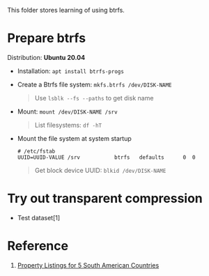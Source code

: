 This folder stores learning of using btrfs.



# Prepare btrfs
Distribution: **Ubuntu 20.04**

- Installation: `apt install btrfs-progs`

- Create a Btrfs file system: `mkfs.btrfs /dev/DISK-NAME`

  > Use `lsblk --fs --paths` to get disk name

- Mount: `mount /dev/DISK-NAME /srv`

  > List filesystems: `df -hT`

- Mount the file system at system startup

  ```
  # /etc/fstab
  UUID=UUID-VALUE /srv           btrfs   defaults      0  0
  ```

  > Get block device UUID: `blkid /dev/DISK-NAME`

# Try out transparent compression


- Test dataset[1]

# Reference

1. [Property Listings for 5 South American Countries](https://www.kaggle.com/rmjacobsen/property-listings-for-5-south-american-countries?select=uy_properties.csv)